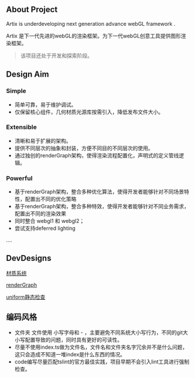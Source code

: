 ## About Project

Artix is underdeveloping next generation advance webGL framework .

Artix 是下一代先进的webGL的渲染框架。为下一代webGL创意工具提供图形渲染框架。

> 该项目还处于开发和探索阶段。

## Design Aim

### Simple

* 简单可靠，易于维护调试。
* 仅保留核心组件，几何材质光源库按需引入，降低发布文件大小。

### Extensible

* 清晰和易于扩展的架构。
* 提供不同层次的抽象和封装，方便不同目的不同层次的使用。
* 通过独创的renderGraph架构，使得渲染流程配置化，声明式的定义管线逻辑。


### Powerful

* 基于renderGraph架构，整合多种优化算法，使得开发者能够针对不同场景特性，配置出不同的优化策略
* 基于renderGraph架构，整合多种特效，使得开发者能够针对不同业务需求，配置出不同的渲染效果
* 同时整合 webgl1 和 webgl2；
* 尝试支持deferred lighting

....

## DevDesigns

[材质系统](./src/material/dev-design.md)

[renderGraph](./src/render-graph/dev-design.md)

[uniform静态检查](./src/webgl/uniform-dev-design.md)

## 编码风格

* 文件夹 文件使用 小写字母和 - ，主要避免不同系统大小写行为，不同的git大小写配置导致的问题，同时具有更好的可读性。
* 尽量不使用index.ts做为文件名，文件名和文件夹名字冗余并不是什么问题，这只会造成不知道一堆index是什么东西的情况。
* code编写尽量匹配tslint的官方最佳实践，项目早期不会引入lint工具进行强制检查。